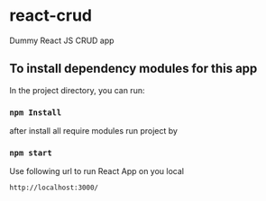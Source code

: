 # react-crud
Dummy React JS CRUD app

## To install dependency modules for this app

In the project directory, you can run:

### `npm Install`

after install all require modules run project by

### `npm start`

Use following url to run React App on you local

`http://localhost:3000/`

